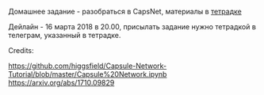 Домашнее задание - разобраться в CapsNet, материалы в [тетрадке](CapsuleNetwork_HW.ipynb)

Дейлайн - 16 марта 2018 в 20.00, присылать задание нужно тетрадкой в телеграм, указанный в тетрадке.

Credits: 

https://github.com/higgsfield/Capsule-Network-Tutorial/blob/master/Capsule%20Network.ipynb 
https://arxiv.org/abs/1710.09829

